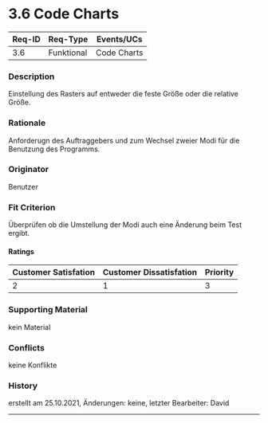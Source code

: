 # 3.6 Code Charts

| Req-ID |  Req-Type  | Events/UCs  |
|--------|------------|-------------|
| 3.6    | Funktional | Code Charts |

### Description
Einstellung des Rasters auf entweder die feste Größe
oder die relative Größe.

### Rationale
Anforderugn des Auftraggebers und zum Wechsel zweier Modi
für die Benutzung des Programms.

### Originator
Benutzer

### Fit Criterion
Überprüfen ob die Umstellung der Modi auch eine Änderung beim
Test ergibt.

#### Ratings
| Customer Satisfation | Customer Dissatisfation | Priority |
|----------------------|-------------------------|----------|
| 2                    | 1                       | 3        |

### Supporting Material
kein Material

### Conflicts
keine Konflikte

### History
erstellt am 25.10.2021,
Änderungen: keine,
letzter Bearbeiter: David

---
